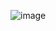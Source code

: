 ![image](https://user-images.githubusercontent.com/57319180/182444417-bf178218-1bac-4617-ba4c-c3a2fb958041.png)
